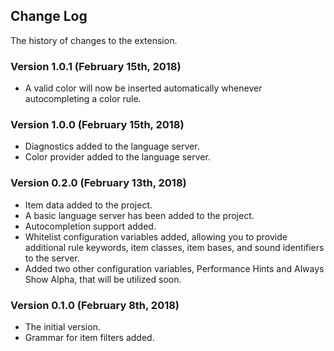 ## Change Log

The history of changes to the extension.

### Version 1.0.1 (February 15th, 2018)
- A valid color will now be inserted automatically whenever autocompleting a color rule.

### Version 1.0.0 (February 15th, 2018)
- Diagnostics added to the language server.
- Color provider added to the language server.

### Version 0.2.0 (February 13th, 2018)

- Item data added to the project.
- A basic language server has been added to the project.
- Autocompletion support added.
- Whitelist configuration variables added, allowing you to provide additional rule keywords, item classes, item bases, and sound identifiers to the server.
- Added two other configuration variables, Performance Hints and Always Show Alpha, that will be utilized soon.

### Version 0.1.0 (February 8th, 2018)

- The initial version.
- Grammar for item filters added.
